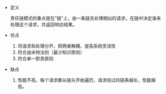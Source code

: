 + 定义

	责任链模式的重点是在“链”上，由一条链去处理相似的请求，在链中决定谁来处理这个请求，并返回响应结果。  
	
+ 优点

	1. 将请求和处理分开，把两者解耦，提高系统灵活性  
	2. 符合迪米特法则（最少知识原则）
	3. 符合单一职责原则  
	
+ 缺点

	1. 性能不高，每个请求都从链头开始遍历，请求经过的链条越长，性能越低。
	